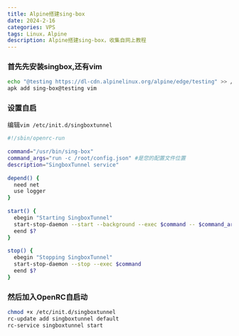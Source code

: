 ```yaml
---
title: Alpine搭建sing-box
date: 2024-2-16
categories: VPS
tags: Linux，Alpine
description: Alpine搭建sing-box，收集自网上教程
---
```


### 首先先安装singbox,还有vim

```bash
echo "@testing https://dl-cdn.alpinelinux.org/alpine/edge/testing" >> /etc/apk/repositories
apk add sing-box@testing vim
```

### 设置自启 
编辑`vim /etc/init.d/singboxtunnel`

```bash
#!/sbin/openrc-run
 
command="/usr/bin/sing-box"
command_args="run -c /root/config.json" #是您的配置文件位置
description="SingboxTunnel service"
 
depend() {
  need net
  use logger
}
 
start() {
  ebegin "Starting SingboxTunnel"
  start-stop-daemon --start --background --exec $command -- $command_args
  eend $?
}
 
stop() {
  ebegin "Stopping SingboxTunnel"
  start-stop-daemon --stop --exec $command
  eend $?
}
```

### 然后加入OpenRC自启动

```bash
chmod +x /etc/init.d/singboxtunnel
rc-update add singboxtunnel default
rc-service singboxtunnel start
```

